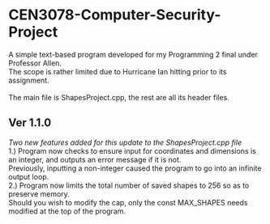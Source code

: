 # CEN3078-Computer-Security-Project
A simple text-based program developed for my Programming 2 final under Professor Allen. \
The scope is rather limited due to Hurricane Ian hitting prior to its assignment.  
\
The main file is ShapesProject.cpp, the rest are all its header files. 

## Ver 1.1.0
*Two new features added for this update to the ShapesProject.cpp file* 
\
1.) Program now checks to ensure input for coordinates and dimensions is an integer, and outputs an error message if it is not. \
Previously, inputting a non-integer caused the program to go into an infinite output loop.
\
2.) Program now limits the total number of saved shapes to 256 so as to preserve memory. \
Should you wish to modify the cap, only the const MAX_SHAPES needs modified at the top of the program.
